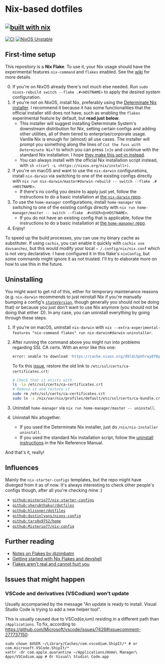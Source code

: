 # Nix-based dotfiles

## [![built with nix](https://builtwithnix.org/badge.svg)](https://builtwithnix.org)

[![CI](https://github.com/DavSanchez/nix-dotfiles/actions/workflows/builds.yml/badge.svg)](https://github.com/DavSanchez/nix-dotfiles/actions/workflows/builds.yml) [![NixOS Unstable](https://img.shields.io/badge/NixOS-unstable-blue.svg?style=flat-square&logo=NixOS&logoColor=white)](https://nixos.org)

## First-time setup

This repository is a **Nix Flake**. To use it, your Nix usage should have the experimental features `nix-command` and `flakes` enabled. See the [wiki](https://wiki.nixos.org/wiki/Flakes) for more details.

0. If you're on NixOS already there's not much else needed. Run `sudo nixos-rebuild switch --flake .#<HOSTNAME>` to apply the desired system configuration.
1. If you're not on NixOS, install Nix, preferably using the [Determinate Nix installer](https://github.com/DeterminateSystems/nix-installer). I recommend it because it has some functionalities that the official installer still does not have, such as enabling the `flakes` experimental feature by default, but **read just below**.
    - This installer will suggest installing Determinate System's downstream distribution for Nix, setting certain configs and adding other utilities, all of them tiered to enterprise/corporate usage. Vanilla Nix is enough for (almost) all use cases. The installer will prompt you something along the lines of `Cut the fuss with Determinate Nix?` to which you can press `[n]o` and continue with the standard Nix installation. I hope [they make this *opt-in* instead](https://github.com/DeterminateSystems/nix-installer/issues/1463).
    - You can always install with the official Nix installation script instead, with `sh <(curl -L <https://nixos.org/nix/install>)`.
2. If you're on macOS and want to use the `nix-darwin` configurations, install `nix-darwin` via switching to one of the existing configs directly with `nix run nix-darwin/master#darwin-rebuild -- switch --flake .#<HOSTNAME>`.
    - If there's no config you desire to apply just yet, follow the instructions to do a basic installation at [the `nix-darwin` repo](https://github.com/LnL7/nix-darwin).
3. To use the `home-manager` configurations, install `home-manager` via switching to one of the existing configs directly with `nix run home-manager/master -- switch --flake .#<USER>@<HOSTNAME>`.
    - If you do not have an existing config that is applicable, follow the instructions to do a basic installation at [the `home-manager` repo](https://nix-community.github.io/home-manager/index.xhtml#ch-nix-flakes).
4. Enjoy!

To speed up the build processes, you can use my binary cache as substituter. If using `cachix`, you can enable it quickly with `cachix use davsanchez`, but this would modify your local `~ /.config/nix/nix.conf` which is not very declarative. I have configured it in this flake's `nixConfig`, but some commands might ignore it as not trusted. I'll try to elaborate more on how to use this in the future.

## Uninstalling

You might want to get rid of this, either for temporary maintenance reasons (e.g. `nix-darwin` recommends to just reinstall Nix if you're manually bumping a config's [`stateVersion`](https://daiderd.com/nix-darwin/manual/index.html#opt-system.stateVersion), though generally you should not be doing that) or because you just don't want to use Nix anymore (you should not be doing that either :D). In any case, you can uninstall everything by going through these steps.

1. If you're on macOS, uninstall `nix-darwin` with `nix --extra-experimental-features "nix-command flakes" run nix-darwin#darwin-uninstaller`.
2. After running the command above you might run into problems regarding SSL CA certs. With an error like this one:

    ```sh
    error: unable to download 'https://cache.nixos.org/d9l4i5phhrwy8f0yjp5yj4ri65z9cxzb.narinfo': Problem with the SSL CA cert (path? access rights?) (77)
    ```

    To fix this [issue](https://github.com/NixOS/nix/issues/8771#issuecomment-1662633816), restore the old link to `/etc/ssl/certs/ca-certificates.crt`:

    ```sh
    # Check that it exists with
    ls -la /etc/ssl/certs/ca-certificates.crt
    # Remove it and restore it
    sudo rm /etc/ssl/certs/ca-certificates.crt
    sudo ln -s /nix/var/nix/profiles/default/etc/ssl/certs/ca-bundle.crt /etc/ssl/certs/ca-certificates.crt
    ```

3. Uninstall `home-manager` via `nix run home-manager/master -- uninstall`.
4. Uninstall Nix altogether.
    - If you used the Determinate Nix installer, just do `/nix/nix-installer uninstall`.
    - If you used the standard Nix installation script, follow the [uninstall instructions](https://nix.dev/manual/nix/2.25/installation/uninstall.html) in the Nix Reference Manual.

And that's it, really!

## Influences

Mainly the `nix-starter-configs` templates, but the repo might have diverged from it as of now. It's always interesting to check other people's configs though, after all you're checking mine :)

- [`github:misterio77/nix-starter-configs`](https://github.com/Misterio77/nix-starter-configs)
- [`github:sherubthakur/dotfiles`](https://github.com/sherubthakur/dotfiles)
- [`github:hlissner/dotfiles`](https://github.com/hlissner/dotfiles)
- [`github:dustinlyons/nixos-config`](https://github.com/dustinlyons/nixos-config)
- [`github:tars0x9752/home`](https://github.com/tars0x9752/home)
- [`github:Misterio77/nix-config`](https://github.com/Misterio77/nix-config)

## Further reading

- [Notes on Flakes by @zimbatm](https://zimbatm.com/notes/nixflakes)
- [Getting started with Nix Flakes and devshell](https://yuanwang.ca/posts/getting-started-with-flakes.html)
- [Flakes aren't real and cannot hurt you](https://jade.fyi/blog/flakes-arent-real)

## Issues that might happen

### VSCode and derivatives (VSCodium) won't update

Usually accompanied by the message "An update is ready to install. Visual Studio Code is trying to add a new helper tool".

This is usually caused due to VSCod{e,ium} residing in a different path than `/Applications`. To fix, according to <https://github.com/Microsoft/vscode/issues/7426#issuecomment-277737150>:

```console
sudo chown $USER ~/Library/Caches/com.vscodium.ShipIt/* # or com.microsoft.VSCode.ShipIt/*
xattr -dr com.apple.quarantine ~/Applications/Home\ Manager\ Apps/VSCodium.app # Or Visual\ Studio\ Code.app
```
